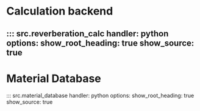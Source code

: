 # Calculation backend

::: src.reverberation_calc
    handler: python
    options:
      show_root_heading: true
      show_source: true
---

# Material Database

::: src.material_database
    handler: python
    options:
      show_root_heading: true
      show_source: true